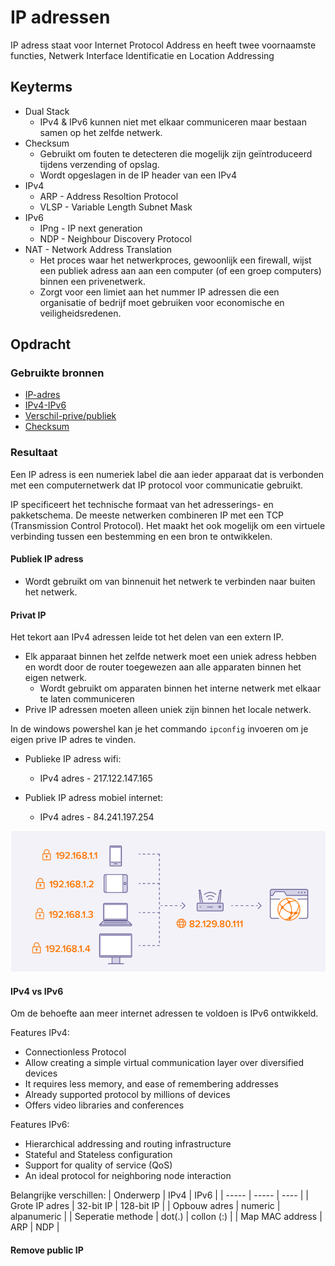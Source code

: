 # IP adressen
IP adress staat voor Internet Protocol Address en heeft twee voornaamste functies, Netwerk Interface Identificatie en Location Addressing

## Keyterms

* Dual Stack
    * IPv4 & IPv6 kunnen niet met elkaar communiceren maar bestaan samen op het zelfde netwerk.
* Checksum 
    * Gebruikt om fouten te detecteren die mogelijk zijn geïntroduceerd tijdens verzending of opslag.
    * Wordt opgeslagen in de IP header van een IPv4
* IPv4
    * ARP - Address Resoltion Protocol
    * VLSP - Variable Length Subnet Mask
* IPv6
    * IPng - IP next generation
    * NDP - Neighbour Discovery Protocol
* NAT - Network Address Translation
    * Het proces waar het netwerkproces, gewoonlijk een firewall, wijst een publiek adress aan aan een computer (of een groep computers) binnen een privenetwerk. 
    * Zorgt voor een limiet aan het nummer IP adressen die een organisatie of bedrijf moet gebruiken voor economische en veiligheidsredenen.


## Opdracht


### Gebruikte bronnen
- [IP-adres](https://whatismyipaddress.com/)
- [IPv4-IPv6](https://www.guru99.com/difference-ipv4-vs-ipv6.html)
- [Verschil-prive/publiek](https://www.avg.com/en/signal/public-vs-private-ip-address)
- [Checksum](https://www.ibm.com/docs/en/zvm/7.2?topic=verification-tcpip-checksum-testing)


### Resultaat
Een IP adress is een numeriek label die aan ieder apparaat dat is verbonden met een computernetwerk dat IP protocol voor communicatie gebruikt. 

IP specificeert het technische formaat van het adresserings- en pakketschema. De meeste netwerken combineren IP met een TCP (Transmission Control Protocol). Het maakt het ook mogelijk om een virtuele verbinding tussen een bestemming en een bron te ontwikkelen.

#### Publiek IP adress
* Wordt gebruikt om van binnenuit het netwerk te verbinden naar buiten het netwerk.

#### Privat IP
Het tekort aan IPv4 adressen leide tot het delen van een extern IP.
* Elk apparaat binnen het zelfde netwerk moet een uniek adress hebben en wordt door de router toegewezen aan alle apparaten binnen het eigen netwerk.
    * Wordt gebruikt om apparaten binnen het interne netwerk met elkaar te laten communiceren 
* Prive IP adressen moeten alleen uniek zijn binnen het locale netwerk.

In de windows powershel kan je het commando `ipconfig` invoeren om je eigen prive IP adres te vinden. 
 
- Publieke IP adress wifi:
    - IPv4 adres - 217.122.147.165

- Publiek IP adress mobiel internet:
    - IPv4 adres - 84.241.197.254

![private-publicIP](../00_includes/02_Cloud_02/private-publicIP.png)

#### IPv4 vs IPv6
Om de behoefte aan meer internet adressen te voldoen is IPv6 ontwikkeld. 

Features IPv4:
- Connectionless Protocol
- Allow creating a simple virtual communication layer over diversified devices
- It requires less memory, and ease of remembering addresses
- Already supported protocol by millions of devices
- Offers video libraries and conferences

Features IPv6:
- Hierarchical addressing and routing infrastructure
- Stateful and Stateless configuration
- Support for quality of service (QoS)
- An ideal protocol for neighboring node interaction

Belangrijke verschillen:
| Onderwerp | IPv4 | IPv6 |
| ----- | ----- | ---- |
| Grote IP adres | 32-bit IP | 128-bit IP |
| Opbouw adres | numeric | alpanumeric |
| Seperatie methode | dot(.) | collon (:) |
| Map MAC address | ARP | NDP |

#### Remove public IP

